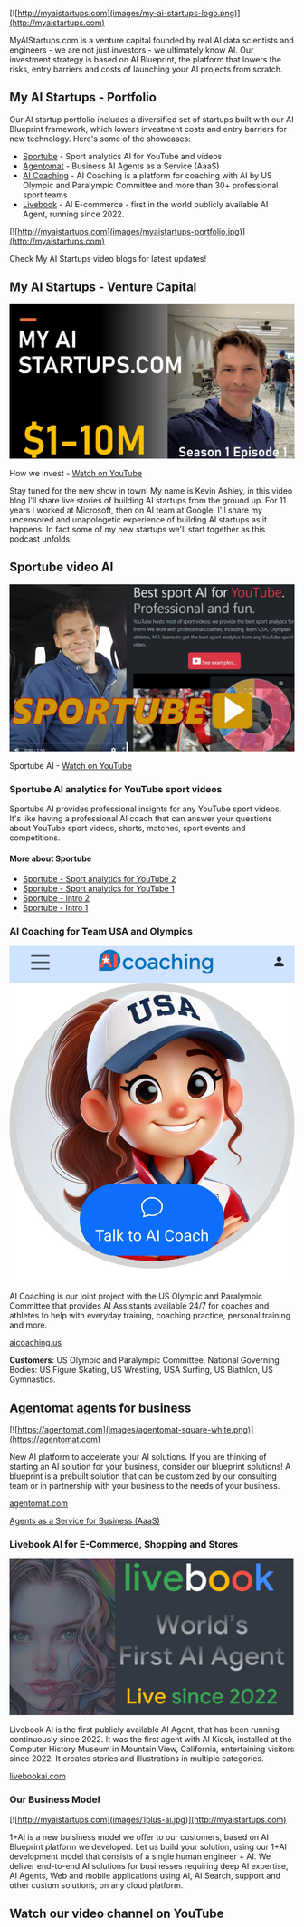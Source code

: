 [![http://myaistartups.com](images/my-ai-startups-logo.png)](http://myaistartups.com)

MyAIStartups.com is a venture capital founded by real AI data scientists and engineers - we are not just investors - we ultimately know AI. Our investment strategy is based on AI Blueprint, the platform that lowers the risks, entry barriers and costs of launching your AI projects from scratch.

## My AI Startups - Portfolio

Our AI startup portfolio includes a diversified set of startups built with our AI Blueprint framework, which lowers investment costs and entry barriers for new technology. Here's some of the showcases:

- [Sportube](https://sportubeai.com) - Sport analytics AI for YouTube and videos
- [Agentomat](https://agentomat.com) - Business AI Agents as a Service (AaaS) 
- [AI Coaching](https://aicoaching.us) - AI Coaching is a platform for coaching with AI by US Olympic and Paralympic Committee and more than 30+ professional sport teams
- [Livebook](https://livebookai.com) - AI E-commerce - first in the world publicly available AI Agent, running since 2022.

[![http://myaistartups.com](images/myaistartups-portfolio.jpg)](http://myaistartups.com)

Check My AI Startups video blogs for latest updates!

## My AI Startups - Venture Capital

[![My AI Startups - Our Startups Portfolio](images/myaistartups-s1e1.jpg)](https://youtu.be/YbPU1ZQO82k)

How we invest - [Watch on YouTube](https://youtu.be/YbPU1ZQO82k)

Stay tuned for the new show in town! My name is Kevin Ashley, in this video blog I'll share live stories of building AI startups from the ground up. For 11 years I worked at Microsoft, then on AI team at Google. I'll share my uncensored and unapologetic experience of building AI startups as it happens. In fact some of my new startups we'll start together as this podcast unfolds.


## Sportube video AI

[![My AI Startups - Sportube AI for sport YouTube videos](images/sportube-ai-video.jpg)](https://youtu.be/3keuGaGksC4)

Sportube AI - [Watch on YouTube](https://youtu.be/3keuGaGksC4)

### Sportube AI analytics for YouTube sport videos

Sportube AI provides professional insights for any YouTube sport videos. It's like having a professional AI coach that can answer your questions about YouTube sport videos, shorts, matches, sport events and competitions. 

#### More about Sportube

* [Sportube - Sport analytics for YouTube 2](https://youtu.be/vUVNPBxdrdE)
* [Sportube - Sport analytics for YouTube 1](https://youtu.be/fJZriI9kFlI)
* [Sportube - Intro 2](https://youtu.be/xu1al7CEg_k)
* [Sportube - Intro 1](https://youtu.be/JRkqy7U6qkc)


### AI Coaching for Team USA and Olympics

[![AI Coaching](images/ai-coaching-thumbnail.jpg)](https://aicoaching.us)

AI Coaching is our joint project with the US Olympic and Paralympic Committee that provides AI Assistants available 24/7 for coaches and athletes to help with everyday training, coaching practice, personal training and more. 

[aicoaching.us](https://aicoaching.us)

**Customers**: US Olympic and Paralympic Committee, National Governing Bodies: US Figure Skating, US Wrestling, USA Surfing, US Biathlon, US Gymnastics.

## Agentomat agents for business

[![https://agentomat.com](images/agentomat-square-white.png)](https://agentomat.com)

New AI platform to accelerate your AI solutions. If you are thinking of starting an AI solution for your business, consider our blueprint solutions! A blueprint is a prebuilt solution that can be customized by our consulting team or in partnership with your business to the needs of your business. 

[agentomat.com](https://agentomat.com)

[Agents as a Service for Business (AaaS)](https://agentomat.com)

### Livebook AI for E-Commerce, Shopping and Stores

[![Livebook](images/livebookai.jpg)](https://livebookai.com)

Livebook AI is the first publicly available AI Agent, that has been running continuously since 2022. It was the first agent with AI Kiosk, installed at the Computer History Museum in Mountain View, California, entertaining visitors since 2022. It creates stories and illustrations in multiple categories.

[livebookai.com](https://livebookai.com)

### Our Business Model

[![http://myaistartups.com](images/1plus-ai.jpg)](http://myaistartups.com)

1+AI is a new buisiness model we offer to our customers, based on AI Blueprint platform we developed. Let us build your solution, using our 1+AI development model that consists of a single human engineer + AI. We deliver end-to-end AI solutions for businesses requiring deep AI expertise, AI Agents, Web and mobile applications using AI, AI Search, support and other custom solutions, on any cloud platform.

## Watch our video channel on YouTube 
